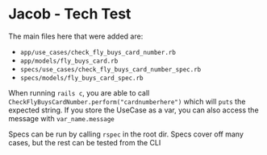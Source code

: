 # Jacob - Tech Test

The main files here that were added are:

- `app/use_cases/check_fly_buys_card_number.rb`
- `app/models/fly_buys_card.rb`
- `specs/use_cases/check_fly_buys_card_number_spec.rb`
- `specs/models/fly_buys_card_spec.rb`

When running `rails c`, you are able to call `CheckFlyBuysCardNumber.perform("cardnumberhere")` which will `puts` the expected string. If you store the UseCase as a var, you can also access the message with `var_name.message`

Specs can be run by calling `rspec` in the root dir. Specs cover off many cases, but the rest can be tested from the CLI